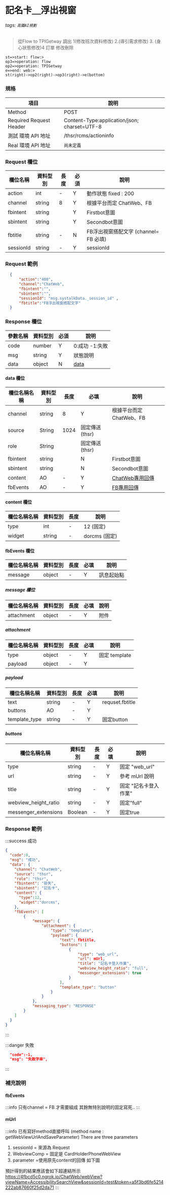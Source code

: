 # 記名卡＿浮出視窗
###### tags: `高鐵AI規劃`

>從Flow to TPIGetway 調出 1(修改班次資料修改) 2.(導引需求修改) 3. (身心狀態修改)4
>訂單 修改刪除


```flow
st=>start: flow:>
op3=>operation: flow 
op2=>operation: TPIGetway
e=>end: web:>
st(right)->op2(right)->op3(right)->e(bottom)
```


### 規格

  項目 | 說明
  ---- | ---
  Method | POST
  Required Request Header |  Content-Type:application/json; charset=UTF-8
  測試 環境 API 地址 | /thsr/rcms/actioninfo
  Real 環境 API 地址 | `尚未定義`

### Request 欄位

欄位名稱 | 資料型別| 長度| 必須 | 說明
--------- | ------- |-----| --------|-
action |int | -  | Y | 動作狀態 fixed : 200
channel | string | 8|  Y |根據平台而定 ChatWeb、FB
fbintent | string | | Y | Firstbot意圖
sbintent | string | | Y | Secondbot意圖
fbtitle | string | - | N | FB浮出視窗搭配文字 (channel= FB 必填)
sessionId | string |- | Y | sessionId

### Request 範例
```json
  {   
      "action":"400",
      "channel":"ChatWeb",
      "fbintent":"",
      "sbintent":"",
      "sessionId": "msg.systalkData._session_id" ,
      "fbtitle":"FB浮出視窗搭配文字"      
  }
```

### Response 欄位


  參數名稱 | 資料型別 | 必須 | 說明 
  --------- | ------- |-----| --------
  code | number | Y | 0:成功  -1:失敗 
  msg | string | Y | 狀態說明 
  data | object | N | [data](#data-%E6%AC%84%E4%BD%8D)

#### data 欄位

  欄位名稱名稱 | 資料型別| 長度 | 必填| 說明
  --------- | ------- |-----|-| --------
  channel | string | 8|  Y |根據平台而定 ChatWeb、FB
  source |String |1024| 固定傳送 (thsr)
  role |String||固定傳送(thsr)
  fbintent | string | | N | Firstbot意圖
  sbintent | string | | N | Secondbot意圖
  content | AO | - | Y| [ChatWeb專用回傳](#content-%E6%AC%84%E4%BD%8D)
  fbEvents| AO | - | Y| [FB專用回傳](#fbEvents-%E6%AC%84%E4%BD%8D)

#### content 欄位  

  欄位名稱名稱 | 資料型別| 長度 | 說明
  --------- | ------- |-----| --------
  type | int | - | 12 (固定)
  widget | string | - | dorcms (固定)
  
#### fbEvents 欄位
  欄位名稱名稱 | 資料型別| 長度 | 必填| 說明
  --------- | ------- |-----|-| --------
  message | object | - | Y | 訊息起始點
  
##### message 欄位
  欄位名稱名稱 | 資料型別| 長度 | 必填| 說明
  --------- | ------- |-----|-| --------
  attachment | object | - | Y | 附件
##### attachment
  欄位名稱名稱 | 資料型別| 長度 | 必填| 說明
  --------- | ------- |-----|-| --------
  type | object | - | Y | 固定 template
  payload | object | - | Y | 
  
##### payload   
  欄位名稱名稱 | 資料型別| 長度 | 必填| 說明
  --------- | ------- |-----|-| --------
  text | string | - | Y | requset.fbtitle
  buttons | AO | - | Y | 
  template_type  | string | - | Y | 固定button
  
##### buttons
  欄位名稱名稱 | 資料型別| 長度 | 必填| 說明
  --------- | ------- |-----|-| --------
  type | string | - | Y | 固定 "web_url"
  url| string | - | Y | 參考 mUrl 說明
  title| string | - | Y | 固定 "記名卡登入作業"
  webview_height_ratio| string | - | Y | 固定"full"
  messenger_extensions| Boolean | - | Y | 固定true
  
### Response 範例

:::success
成功
```json
{
  "code":0,
  "msg": "成功",
  "data": {
    "channel": "ChatWeb",
    "source": "thsr",
    "role": "thsr",
    "fbintent": "掛失",
    "sbintent": "記名卡",    
    "content": {
      "type":12,
      "widget":"dorcms", 
    },
    "fbEvents": [
        {
            "message": {
                "attachment": {
                    "type": "template",
                    "payload": {
                        "text": fbtitle,
                        "buttons": [
                            {
                                "type": "web_url",
                                "url": mUrl,
                                "title": "記名卡登入作業",
                                "webview_height_ratio": "full",
                                "messenger_extensions": true
                            }
                        ],
                        "template_type": "button"
                    }
                }
            },
            "messaging_type": "RESPONSE"
        }
    ]
  }
}
```
:::

:::danger
失敗
```json
  "code":-1,
  "msg": "失敗字串",
```
:::
### 補充說明

#### fbEvents
:::info
只有channel = FB 才需要組成
其餘無特別說明的固定寫死..
:::

#### mUrl
:::info
已有寫好method直接呼叫 
(method name : getWebViewUrlAndSaveParameter)
There are three parameters

1. sessionId = 來源為 Request 
2. WebviewComp  = 固定是 CardHolderPhoneWebView 
3. parameter =使用原先content的回傳 如下圖


預計得到的結果應該會如下超連結所示
https://4fbcd5c0.ngrok.io/ChatWeb/webView?viewName=AccessibilitySearchView&sessionId=test&token=a5f3bd6fe5214222ab87660f25d2da71
:::
